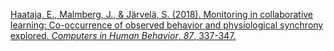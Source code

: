 
[Haataja, E., Malmberg, J., & Järvelä, S. (2018). Monitoring in collaborative learning: Co-occurrence of observed behavior and physiological synchrony explored. _Computers in Human Behavior_, _87_, 337-347.](https://www.sciencedirect.com/science/article/pii/S074756321830284X?casa_token=aMePwAI1hqAAAAAA:sYESan_PHqGCmzB0scndaf6xArXZobeNL2T3NlaYmC1qvUEvSHrrE4UEEgauq21rTphfvxmUXg)